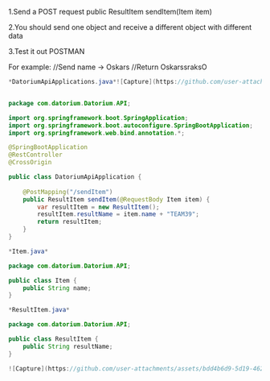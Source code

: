 1.Send a POST request
public ResultItem sendItem(Item item)

2.You should send one object and receive a different object with different data

3.Test it out POSTMAN

For example:
//Send name -> Oskars
//Return OskarssraksO

```java
*DatoriumApiApplications.java*![Capture](https://github.com/user-attachments/assets/003309a9-eeb8-4114-bd8e-f3e4b026458a)


package com.datorium.Datorium.API;

import org.springframework.boot.SpringApplication;
import org.springframework.boot.autoconfigure.SpringBootApplication;
import org.springframework.web.bind.annotation.*;

@SpringBootApplication
@RestController
@CrossOrigin

public class DatoriumApiApplication {
    
    @PostMapping("/sendItem")
    public ResultItem sendItem(@RequestBody Item item) {
        var resultItem = new ResultItem();
        resultItem.resultName = item.name + "TEAM39";
        return resultItem;
    }
}

*Item.java*

package com.datorium.Datorium.API;

public class Item {
    public String name;
}

*ResultItem.java*

package com.datorium.Datorium.API;

public class ResultItem {
    public String resultName;
}

![Capture](https://github.com/user-attachments/assets/bdd4b6d9-5d19-4625-95ba-06e40949799a)



